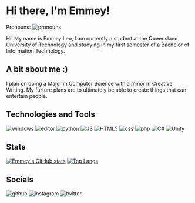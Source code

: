 # Hi there, I'm Emmey!

Pronouns: ![pronouns](https://img.shields.io/badge/-she%2Fher%2Fthey%2Fthem-ff69b4)

Hi! My name is Emmey Leo, I am currently a student at the Queensland University of Technology and studying in my first semester of a Bachelor of Information Technology.

## A bit about me :)

I plan on doing a Major in Computer Science with a minor in Creative Writing. My furture plans are to ultimately be able to create things that can entertain people.

## Technologies and Tools
![windows](https://img.shields.io/badge/OS-Windows-green?logo=windows) ![editor](https://img.shields.io/badge/Editor-Visual%20Studio%20Code-green?logo=visualstudiocode) ![python](https://img.shields.io/badge/Code-Python-green?logo=python) ![JS](https://img.shields.io/badge/Code-JavaScript-green?logo=javascript) ![HTML5](https://img.shields.io/badge/Code-HTML-green?logo=html5) ![css](https://img.shields.io/badge/Code-CSS-green?logo=css3) ![php](https://img.shields.io/badge/Code-PHP-green?logo=php) ![C#](https://img.shields.io/badge/Code-C%23-green?logo=csharp) ![Unity](https://img.shields.io/badge/Engine-Unity-green?logo=unity)

## Stats

[![Emmey's GitHub stats](https://github-readme-stats.vercel.app/api?username=Mistyttm&show_icons=true&count_private=true&theme=synthwave)](https://github.com/anuraghazra/github-readme-stats) 
[![Top Langs](https://github-readme-stats.vercel.app/api/top-langs/?username=Mistyttm&layout=compact)](https://github.com/anuraghazra/github-readme-stats)

## Socials
![github](https://img.shields.io/badge/-LinkedIn-%230A66C2?logo=linkedin&link=https://au.linkedin.com/in/emmey-Leo-aa2356224) ![instagram](https://img.shields.io/badge/-Instagram-yellow?logo=instagram&link=https://www.instagram.com/misty_dev_ttm) ![twitter](https://img.shields.io/badge/-twitter-lightblue?logo=twitter&link=https://twitter.com/Misty_TTM)
